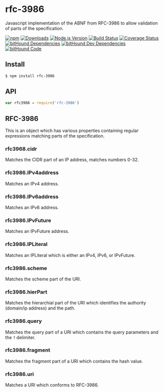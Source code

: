 # rfc-3986
Javascript implementation of the ABNF from RFC-3986 to allow validation of parts of the specification.

[![npm](https://img.shields.io/npm/v/rfc-3986.svg)](https://www.npmjs.com/package/rfc-3986)
[![Downloads](https://img.shields.io/npm/dm/rfc-3986.svg)](https://www.npmjs.com/package/rfc-3986)
[![Node.js Version](https://img.shields.io/node/v/rfc-3986.svg)](https://www.npmjs.com/package/rfc-3986)
[![Build Status](https://travis-ci.org/DavidTPate/rfc-3986.svg?branch=master)](https://travis-ci.org/DavidTPate/rfc-3986)
[![Coverage Status](https://coveralls.io/repos/github/DavidTPate/rfc-3986/badge.svg?branch=master)](https://coveralls.io/github/DavidTPate/rfc-3986?branch=master)
[![bitHound Dependencies](https://www.bithound.io/github/DavidTPate/rfc-3986/badges/dependencies.svg)](https://www.bithound.io/github/DavidTPate/rfc-3986/master/dependencies/npm)
[![bitHound Dev Dependencies](https://www.bithound.io/github/DavidTPate/rfc-3986/badges/devDependencies.svg)](https://www.bithound.io/github/DavidTPate/rfc-3986/master/dependencies/npm)
[![bitHound Code](https://www.bithound.io/github/DavidTPate/rfc-3986/badges/code.svg)](https://www.bithound.io/github/DavidTPate/rfc-3986)

## Install

```bash
$ npm install rfc-3986
```

## API

```js
var rfc3986 = require('rfc-3986')
```

## RFC-3986
This is an object which has various properties containing regular expressions matching parts of the specification.

### rfc3968.cidr
Matches the CIDR part of an IP address, matches numbers 0-32.

### rfc3986.IPv4address
Matches an IPv4 address.

### rfc3986.IPv6address
Matches an IPv6 address.

### rfc3986.IPvFuture
Matches an IPvFuture address.

### rfc3986.IPLiteral
Matches an IPLiteral which is either an IPv4, IPv6, or IPvFuture.

### rfc3986.scheme
Matches the scheme part of the URI.

### rfc3986.hierPart
Matches the hierarchial part of the URI which identifies the authority (domain/ip address) and the path.

### rfc3986.query
Matches the query part of a URI which contains the query parameters and the `?` delimiter.

### rfc3986.fragment
Matches the fragment part of a URI which contains the hash value.

### rfc3986.uri
Matches a URI which conforms to RFC-3986.